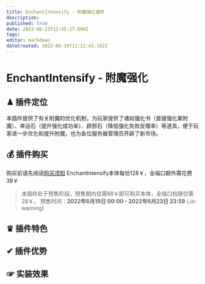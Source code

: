 ```yaml
---
title: EnchantIntensify - 附魔强化插件
description: 
published: true
date: 2022-06-23T12:45:17.698Z
tags: 
editor: markdown
dateCreated: 2022-06-19T12:12:43.162Z
---
```


# EnchantIntensify - 附魔强化

## ♟ 插件定位
本插件提供了有关附魔的优化机制，为玩家提供了诸如强化书（直接强化某附魔）、幸运石（提升强化成功率）、辟邪石（降低强化失败反噬率）等道具，便于玩家进一步优化和提升附魔，也为各位服务器管理员开辟了新市场。

## 💰 插件购买
购买前请先阅读[购买须知](/购买须知)
EnchantIntensify本体每份128￥，全端口额外需花费38￥
> 本插件处于预售阶段，预售期内仅需88￥即可购买本体，全端口权限仅需28￥。
预售时间：**2022年6月19日 00:00 - 2022年6月23日 23:59**
{.is-warning}


## ♛ 插件特色


## ✔ 插件优势

## ☞ 实装效果

